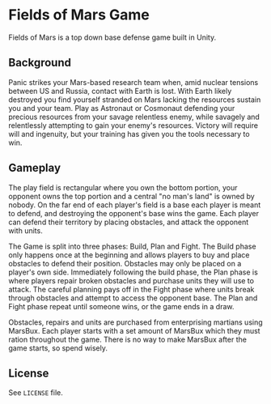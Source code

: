# Fields of Mars Game

Fields of Mars is a top down base defense game built in Unity.

## Background

Panic strikes your Mars-based research team when, amid nuclear tensions between
US and Russia, contact with Earth is lost. With Earth likely destroyed you find
yourself stranded on Mars lacking the resources sustain you and your team. Play
as Astronaut or Cosmonaut defending your precious resources from your savage
relentless enemy, while savagely and relentlessly attempting to gain your
enemy's resources. Victory will require will and ingenuity, but your training
has given you the tools necessary to win.

## Gameplay

The play field is rectangular where you own the bottom portion, your opponent
owns the top portion and a central "no man's land" is owned by nobody. On the
far end of each player's field is a base each player is meant to defend, and
destroying the opponent's base wins the game. Each player can defend their
territory by placing obstacles, and attack the opponent with units.

The Game is split into three phases: Build, Plan and Fight. The Build phase
only happens once at the beginning and allows players to buy and place
obstacles to defend their position. Obstacles may only be placed on a player's
own side. Immediately following the build phase, the Plan phase is where
players repair broken obstacles and purchase units they will use to attack. The
careful planning pays off in the Fight phase where units break through
obstacles and attempt to access the opponent base. The Plan and Fight phase
repeat until someone wins, or the game ends in a draw.

Obstacles, repairs and units are purchased from enterprising martians using
MarsBux. Each player starts with a set amount of MarsBux which they must ration
throughout the game. There is no way to make MarsBux after the game starts, so
spend wisely.

## License

See `LICENSE` file.
